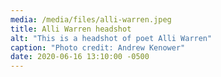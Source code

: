 ```yaml
---
media: /media/files/alli-warren.jpeg
title: Alli Warren headshot
alt: "This is a headshot of poet Alli Warren"
caption: "Photo credit: Andrew Kenower"
date: 2020-06-16 13:10:00 -0500
---
```

